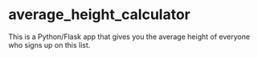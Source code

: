 # average_height_calculator
This is a Python/Flask app that gives you the average height of everyone who signs up on this list. 
